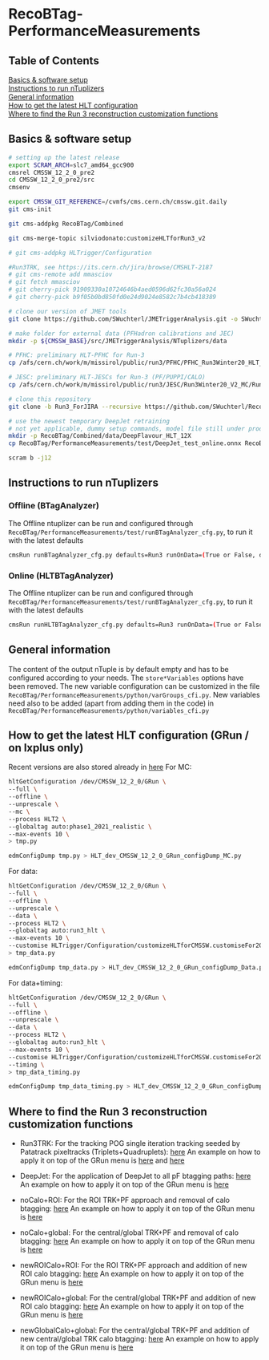 # RecoBTag-PerformanceMeasurements

## Table of Contents  
[Basics & software setup](https://github.com/SWuchterl/RecoBTag-PerformanceMeasurements/tree/Run3_ForJIRA#basics--software-setup)  
[Instructions to run nTuplizers](https://github.com/SWuchterl/RecoBTag-PerformanceMeasurements/tree/Run3_ForJIRA#instructions-to-run-ntuplizers)  
[General information](https://github.com/SWuchterl/RecoBTag-PerformanceMeasurements/tree/Run3_ForJIRA#general-information)  
[How to get the latest HLT configuration](https://github.com/SWuchterl/RecoBTag-PerformanceMeasurements/tree/Run3_ForJIRA#how-to-get-the-latest-hlt-configuration-grun--on-lxplus-only)  
[Where to find the Run 3 reconstruction customization functions](https://github.com/SWuchterl/RecoBTag-PerformanceMeasurements/tree/Run3_ForJIRA#where-to-find-the-run-3-reconstruction-customization-functions)  

## Basics & software setup

```bash
# setting up the latest release
export SCRAM_ARCH=slc7_amd64_gcc900
cmsrel CMSSW_12_2_0_pre2
cd CMSSW_12_2_0_pre2/src
cmsenv

export CMSSW_GIT_REFERENCE=/cvmfs/cms.cern.ch/cmssw.git.daily
git cms-init

git cms-addpkg RecoBTag/Combined

git cms-merge-topic silviodonato:customizeHLTforRun3_v2

# git cms-addpkg HLTrigger/Configuration

#Run3TRK, see https://its.cern.ch/jira/browse/CMSHLT-2187
# git cms-remote add mmasciov
# git fetch mmasciov
# git cherry-pick 91909330a10724646b4aed0596d62fc30a56a024
# git cherry-pick b9f05b0bd850fd0e24d9024e8582c7b4cb418389

# clone our version of JMET tools
git clone https://github.com/SWuchterl/JMETriggerAnalysis.git -o SWuchterl -b run3

# make folder for external data (PFHadron calibrations and JEC)
mkdir -p ${CMSSW_BASE}/src/JMETriggerAnalysis/NTuplizers/data

# PFHC: preliminary HLT-PFHC for Run-3
cp /afs/cern.ch/work/m/missirol/public/run3/PFHC/PFHC_Run3Winter20_HLT_v01.db ${CMSSW_BASE}/src/JMETriggerAnalysis/NTuplizers/data/PFHC_Run3Winter20_HLT_v01.db

# JESC: preliminary HLT-JESCs for Run-3 (PF/PUPPI/CALO)
cp /afs/cern.ch/work/m/missirol/public/run3/JESC/Run3Winter20_V2_MC/Run3Winter20_V2_MC.db ${CMSSW_BASE}/src/JMETriggerAnalysis/NTuplizers/data/JESC_Run3Winter20_V2_MC.db

# clone this repository
git clone -b Run3_ForJIRA --recursive https://github.com/SWuchterl/RecoBTag-PerformanceMeasurements.git RecoBTag/PerformanceMeasurements

# use the newest temporary DeepJet retraining
# not yet applicable, dummy setup commands, model file still under production
mkdir -p RecoBTag/Combined/data/DeepFlavour_HLT_12X
cp RecoBTag/PerformanceMeasurements/test/DeepJet_test_online.onnx RecoBTag/Combined/data/DeepFlavour_HLT_12X/model.onnx

scram b -j12

```

## Instructions to run nTuplizers
### Offline (BTagAnalyzer)

The Offline ntuplizer can be run and configured through ```RecoBTag/PerformanceMeasurements/test/runBTagAnalyzer_cfg.py```, to run it with the latest defaults

```bash
cmsRun runBTagAnalyzer_cfg.py defaults=Run3 runOnData=(True or False, depending on your needs) maxEvents=10
```

### Online (HLTBTagAnalyzer)

The Offline ntuplizer can be run and configured through ```RecoBTag/PerformanceMeasurements/test/runBTagAnalyzer_cfg.py```, to run it with the latest defaults

```bash
cmsRun runHLTBTagAnalyzer_cfg.py defaults=Run3 runOnData=(True or False, depending on your needs) maxEvents=10
```

## General information

The content of the output nTuple is by default empty and has to be configured according to your needs. The ```store*Variables``` options have been removed.
The new variable configuration can be customized in the file ```RecoBTag/PerformanceMeasurements/python/varGroups_cfi.py```.
New variables need also to be added (apart from adding them in the code) in ```RecoBTag/PerformanceMeasurements/python/variables_cfi.py```


## How to get the latest HLT configuration (GRun / on lxplus only)
Recent versions are also stored already in [here](python/Configs)
For MC:
```bash
hltGetConfiguration /dev/CMSSW_12_2_0/GRun \
--full \
--offline \
--unprescale \
--mc \
--process HLT2 \
--globaltag auto:phase1_2021_realistic \
--max-events 10 \
> tmp.py
```
```bash
edmConfigDump tmp.py > HLT_dev_CMSSW_12_2_0_GRun_configDump_MC.py
```
For data:
```bash
hltGetConfiguration /dev/CMSSW_12_2_0/GRun \
--full \
--offline \
--unprescale \
--data \
--process HLT2 \
--globaltag auto:run3_hlt \
--max-events 10 \
--customise HLTrigger/Configuration/customizeHLTforCMSSW.customiseFor2018Input \
> tmp_data.py
```
```bash
edmConfigDump tmp_data.py > HLT_dev_CMSSW_12_2_0_GRun_configDump_Data.py
```
For data+timing:
```bash
hltGetConfiguration /dev/CMSSW_12_2_0/GRun \
--full \
--offline \
--unprescale \
--data \
--process HLT2 \
--globaltag auto:run3_hlt \
--max-events 10 \
--customise HLTrigger/Configuration/customizeHLTforCMSSW.customiseFor2018Input \
--timing \
> tmp_data_timing.py
```
```bash
edmConfigDump tmp_data_timing.py > HLT_dev_CMSSW_12_2_0_GRun_configDump_Data_timing.py
```


## Where to find the Run 3 reconstruction customization functions
- Run3TRK:
For the tracking POG single iteration tracking seeded by Patatrack pixeltracks (Triplets+Quadruplets): [here](python/Configs/customizeHLTforRun3Tracking.py)
An example on how to apply it on top of the GRun menu is [here](https://github.com/SWuchterl/RecoBTag-PerformanceMeasurements/blob/Run3_ForJIRA/test/runHLTPaths_cfg.py#L210-L216) and [here](https://github.com/SWuchterl/RecoBTag-PerformanceMeasurements/blob/Run3_ForJIRA/test/runHLTPaths_cfg.py#L237-L245)

- DeepJet:
For the application of DeepJet to all pF btagging paths: [here](python/customise_TRK_deepjet.py)
An example on how to apply it on top of the GRun menu is [here](https://github.com/SWuchterl/RecoBTag-PerformanceMeasurements/blob/Run3_ForJIRA/test/runHLTPaths_cfg.py#L320-L328)

- noCalo+ROI:
For the ROI TRK+PF approach and removal of calo btagging: [here](python/customise_TRK_replacement.py)
An example on how to apply it on top of the GRun menu is [here](https://github.com/SWuchterl/RecoBTag-PerformanceMeasurements/blob/Run3_ForJIRA/test/runHLTPaths_cfg.py#L331-L340)

- noCalo+global:
For the central/global TRK+PF and removal of calo btagging: [here](python/Configs/customise_TRK.py)
An example on how to apply it on top of the GRun menu is [here](https://github.com/SWuchterl/RecoBTag-PerformanceMeasurements/blob/Run3_ForJIRA/test/runHLTPaths_cfg.py#L237-L245)

- newROICalo+ROI:
For the ROI TRK+PF approach and addition of new ROI calo btagging: [here](python/customise_TRK_replacement_calo.py)
An example on how to apply it on top of the GRun menu is [here](https://github.com/SWuchterl/RecoBTag-PerformanceMeasurements/blob/Run3_ForJIRA/test/runHLTPaths_cfg.py#L342-L352)

- newROICalo+global:
For the central/global TRK+PF and addition of new ROI calo btagging: [here](python/customise_TRK_replacement_global_calo.py)
An example on how to apply it on top of the GRun menu is [here](https://github.com/SWuchterl/RecoBTag-PerformanceMeasurements/blob/Run3_ForJIRA/test/runHLTPaths_cfg.py#L354-L364)

- newGlobalCalo+global:
For the central/global TRK+PF and addition of new central/global TRK calo btagging: [here](python/customise_TRK_replacement_globalGlobal_calo.py)
An example on how to apply it on top of the GRun menu is [here](https://github.com/SWuchterl/RecoBTag-PerformanceMeasurements/blob/Run3_ForJIRA/test/runHLTPaths_cfg.py#L366-L376)
